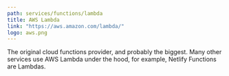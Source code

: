 ```yaml
---
path: services/functions/lambda
title: AWS Lambda
link: "https://aws.amazon.com/lambda/"
logo: aws.png
---
```


The original cloud functions provider, and probably the biggest. Many other services use AWS Lambda under the hood, for example, Netlify Functions are Lambdas.
